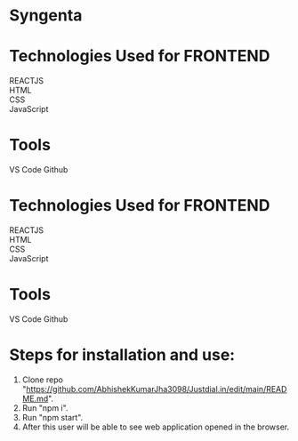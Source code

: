 # Syngenta











# Technologies Used for FRONTEND
REACTJS <br/>
HTML <br/>
CSS <br/>
JavaScript <br/>


# Tools
VS Code
Github








# Technologies Used for FRONTEND
REACTJS <br/>
HTML <br/>
CSS <br/>
JavaScript <br/>


# Tools
VS Code
Github


# Steps for installation and use:
1. Clone repo "https://github.com/AbhishekKumarJha3098/Justdial.in/edit/main/README.md".
2. Run "npm i".
3. Run "npm start".
4. After this user will be able to see web application opened in the browser.



